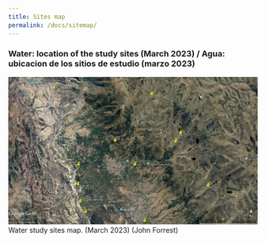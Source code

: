```yaml
---
title: Sites map
permalink: /docs/sitemap/
---
```



### Water: location of the study sites (March 2023) / Agua: ubicacion de los sitios de estudio (marzo 2023)


![Water sites map](/assets/Sites/AllsitesMarch2023.JPG)
Water study sites map.  (March 2023) (John Forrest)


